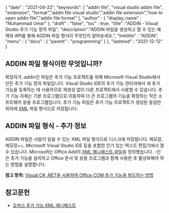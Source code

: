 {
  "date" : "2021-04-22",
  "keywords": [ "addin file", "visual studio addin file", "extension", "format","addin file visual studio","addin file extension","how to open addin file","addin file format" ],
  "author" : {
    "display_name" : "Muhammad Umar"
},
  "draft" : "false",
  "toc" : true,
  "title" :"ADDIN - Visual Studio 추가 기능 정의 파일",
  "description":"ADDIN 파일을 생성하고 열 수 있는 예제와 API를 통해 ADDIN 파일 형식이 무엇인지 알아보세요.",
  "linktitle" : "ADDIN",
  "menu" : {
    "docs" : {
      "parent" : "programming"
}
},
  "lastmod" : "2021-12-12"
}

## ADDIN 파일 형식이란 무엇입니까?

확장자가 .addin인 파일은 추가 기능 프로젝트를 위해 Microsoft Visual Studio에서 만든 추가 기능 정의 파일입니다. Visual Studio IDE의 추가 기능 관리자에서 새 추가 기능을 등록하는 데 사용하므로 재생성 없이 다른 프로젝트에서 사용할 수 있습니다. 추가 기능 자체는 기본 프로그램으로 이동하여 더 큰 프로그램의 기능을 확장하는 작은 소프트웨어 응용 프로그램입니다. 추가 기능 파일은 추가 기능 프로젝트가 생성된 동일한 위치에 [XML](/ko/web/xml/) 파일 형식으로 저장됩니다.

## ADDIN 파일 형식 - 추가 정보

ADDIN 파일은 사람이 읽을 수 있는 XML 파일 형식으로 디스크에 저장됩니다. 메모장, 메모장++, Microsoft Visual Studio IDE 등을 포함한 인기 있는 텍스트 편집기에서 열 수 있습니다. Microsoft는 Office Add의 [XML 매니페스트 파일](https://learn.microsoft.com/en-us/office/dev/add-ins/develop/add-in-manifests?tabs=tabid-1)을 정의했습니다. -인은 추가 기능을 설치하고 Office 문서 및 응용 프로그램과 함께 사용한 후 활성화해야 하는 방법을 설명합니다.

**참고 항목:** [Visual C# .NET을 사용하여 Office COM 추가 기능을 빌드하는 방법](https://learn.microsoft.com/en-us/previous-versions/office/troubleshoot/office-developer/office-com-add-in-using-visual-c)

## 참고문헌

* [오피스 추가 기능 XML 매니페스트](https://learn.microsoft.com/en-us/office/dev/add-ins/develop/add-in-manifests?tabs=tabid-1)

